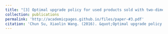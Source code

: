 ```yaml
---
title: "[3] Optimal upgrade policy for used products sold with two-dimensional warranty"
collection: publications
permalink: 'http://academicpages.github.io/files/paper-#3.pdf'
citation: 'Chun Su, Xiaolin Wang. (2016). &quot;Optimal upgrade policy for used products sold with two-dimensional warranty.&quot; <i>Quality and Reliability Engineering International</i>. 32(8), 2889-2899.'
---
```

